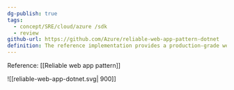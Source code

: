 ```yaml
---
dg-publish: true
tags:
  - concept/SRE/cloud/azure /sdk
  - review
github-url: https://github.com/Azure/reliable-web-app-pattern-dotnet
definition: The reference implementation provides a production-grade web application that uses best practices from our guidance and gives developers concrete examples to build their own Reliable Web Application in Azure.
---
```

Reference: [[Reliable web app pattern]]

![[reliable-web-app-dotnet.svg| 900]]

